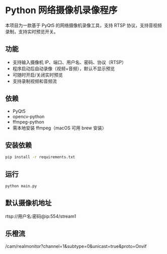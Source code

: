 # Python 网络摄像机录像程序

本项目为一款基于 PyQt5 的网络摄像机录像工具，支持 RTSP 协议，支持音视频录制，支持实时预览开关。

## 功能
- 支持输入摄像机 IP、端口、用户名、密码、协议（RTSP）
- 程序启动后自动录像（视频+音频），默认不显示预览
- 可随时开启/关闭实时预览
- 支持录制视频和音频流

## 依赖
- PyQt5
- opencv-python
- ffmpeg-python
- 需本地安装 ffmpeg（macOS 可用 brew 安装）

## 安装依赖
```bash
pip install -r requirements.txt
```

## 运行
```bash
python main.py
```

## 默认摄像机地址
rtsp://用户名:密码@ip:554/stream1

## 乐橙流
/cam/realmonitor?channel=1&subtype=0&unicast=true&proto=Onvif
